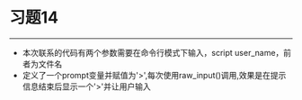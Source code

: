 # 习题14
---
* 本次联系的代码有两个参数需要在命令行模式下输入，script user_name，前者为文件名
* 定义了一个prompt变量并赋值为'>',每次使用raw_input()调用,效果是在提示信息结束后显示一个'>'并让用户输入